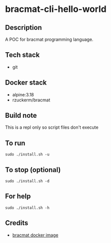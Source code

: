 # bracmat-cli-hello-world

## Description
A POC for bracmat programming language.

## Tech stack
- git

## Docker stack
- alpine:3.18
- rzuckerm/bracmat

## Build note
This is a repl only so script files don't execute

## To run
`sudo ./install.sh -u`

## To stop (optional)
`sudo ./install.sh -d`

## For help
`sudo ./install.sh -h`

## Credits
- [bracmat docker image](https://github.com/rzuckerm/bracmat-docker-image.git)